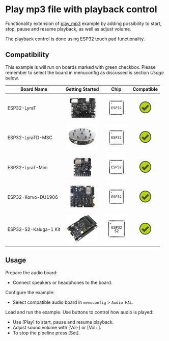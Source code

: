 # Play mp3 file with playback control

Functionality extension of [play_mp3](../play_mp3) example by adding possibility to start, stop, pause and resume playback, as well as adjust volume. 

The playback control is done using ESP32 touch pad functionality.

## Compatibility

This example is will run on boards marked with green checkbox. Please remember to select the board in menuconfig as discussed is section *Usage* below.

| Board Name | Getting Started | Chip | Compatible |
|-------------------|:--------------------------------------------------------------------------------------------------------------------------------------------------------------------------------------------:|:--------------------------------------------------------------------:|:-----------------------------------------------------------------:|
| ESP32-LyraT | [![alt text](../../../docs/_static/esp32-lyrat-v4.3-side-small.jpg "ESP32-LyraT")](https://docs.espressif.com/projects/esp-adf/en/latest/get-started/get-started-esp32-lyrat.html) | <img src="../../../docs/_static/ESP32.svg" height="85" alt="ESP32"> | ![alt text](../../../docs/_static/yes-button.png "Compatible") |
| ESP32-LyraTD-MSC | [![alt text](../../../docs/_static/esp32-lyratd-msc-v2.2-small.jpg "ESP32-LyraTD-MSC")](https://docs.espressif.com/projects/esp-adf/en/latest/get-started/get-started-esp32-lyratd-msc.html) | <img src="../../../docs/_static/ESP32.svg" height="85" alt="ESP32"> | ![alt text](../../../docs/_static/yes-button.png "Compatible") |
| ESP32-LyraT-Mini | [![alt text](../../../docs/_static/esp32-lyrat-mini-v1.2-small.jpg "ESP32-LyraT-Mini")](https://docs.espressif.com/projects/esp-adf/en/latest/get-started/get-started-esp32-lyrat-mini.html) | <img src="../../../docs/_static/ESP32.svg" height="85" alt="ESP32"> | ![alt text](../../../docs/_static/yes-button.png "Compatible") |
| ESP32-Korvo-DU1906 | [![alt text](../../../docs/_static/esp32-korvo-du1906-v1.1-small.jpg "ESP32-Korvo-DU1906")](https://docs.espressif.com/projects/esp-adf/en/latest/get-started/get-started-esp32-korvo-du1906.html) | <img src="../../../docs/_static/ESP32.svg" height="85" alt="ESP32"> | ![alt text](../../../docs/_static/yes-button.png "Compatible") |
| ESP32-S2-Kaluga-1 Kit | [![alt text](../../../docs/_static/esp32-s2-kaluga-1-kit-small.png "ESP32-S2-Kaluga-1 Kit")](https://docs.espressif.com/projects/esp-idf/en/latest/esp32s2/hw-reference/esp32s2/user-guide-esp32-s2-kaluga-1-kit.html) | <img src="../../../docs/_static/ESP32-S2.svg" height="100" alt="ESP32-S2"> | ![alt text](../../../docs/_static/yes-button.png "Compatible") |


## Usage

Prepare the audio board:

- Connect speakers or headphones to the board. 

Configure the example:

- Select compatible audio board in `menuconfig` > `Audio HAL`.

Load and run the example. Use buttons to control how audio is played:

- Use [Play] to start, pause and resume playback.
- Adjust sound volume with [Vol-] or [Vol+].
- To stop the pipeline press [Set].
